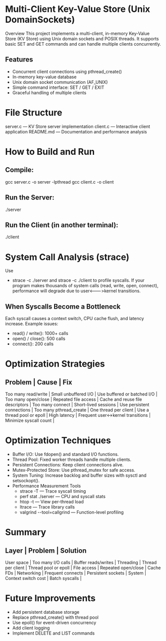# Multi-Client Key-Value Store (Unix DomainSockets)

Overview
This project implements a multi-client, in-memory Key-Value Store (KV Store) using Unix domain
sockets and POSIX threads. It supports basic SET and GET commands and can handle multiple
clients concurrently.

## Features
- Concurrent client connections using pthread_create()
- In-memory key-value database
- Unix domain socket communication (AF_UNIX)
- Simple command interface: SET / GET / EXIT
- Graceful handling of multiple clients

# File Structure
server.c — KV Store server implementation
client.c — Interactive client application
README.md — Documentation and performance analysis


# How to Build and Run

## Compile:
gcc server.c -o server -lpthread
gcc client.c -o client

## Run the Server:
./server

## Run the Client (in another terminal):
./client

# System Call Analysis (strace)
Use 
* strace -c ./server and strace -c ./client to profile syscalls.
If your program makes thousands of system calls (read, write, open, connect), performance will
degrade due to user<--->kernel transitions.

## When Syscalls Become a Bottleneck
Each syscall causes a context switch, CPU cache flush, and latency increase.
Example issues:
* read() / write(): 1000+ calls
* open() / close(): 500 calls
* connect(): 200 calls

# Optimization Strategies
Problem                 | Cause                            | Fix
-----------------------------------------------------------------------------------------------
Too many read/write     | Small unbuffered I/O             | Use buffered or batched I/O      |
Too many open/close     | Repeated file access             | Cache and reuse file descriptors |
Too many connect        | Short-lived sessions             | Use persistent connections       |
Too many pthread_create | One thread per client            | Use a thread pool or epoll       |
High latency            | Frequent user↔kernel transitions | Minimize syscall count           |

# Optimization Techniques
* Buffer I/O: Use fdopen() and standard I/O functions.
* Thread Pool: Fixed worker threads handle multiple clients.
* Persistent Connections: Keep client connections alive.
* Mutex-Protected Store: Use pthread_mutex for safe access.
* System Tuning: Increase backlog and buffer sizes with sysctl and setsockopt().
* Performance Measurement Tools
   - strace -T — Trace syscall timing
   - perf stat ./server — CPU and syscall stats
   - htop -t — View per-thread load
   - ltrace — Trace library calls
   - valgrind --tool=callgrind — Function-level profiling

# Summary
Layer       | Problem             | Solution
----------------------------------------------------------
User space  | Too many I/O calls  | Buffer reads/writes  |
Threading   | Thread per client   | Thread pool or epoll |
File access | Repeated open/close | Cache FDs            |
Networking  | Frequent connects   | Persistent sockets   |
System      | Context switch cost | Batch syscalls       |

# Future Improvements
- Add persistent database storage
- Replace pthread_create() with thread pool
- Use epoll() for event-driven concurrency
- Add client logging
- Implement DELETE and LIST commands